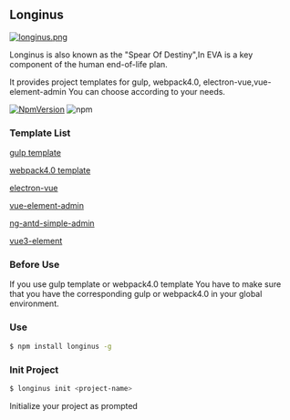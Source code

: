 ## Longinus

[![longinus.png](https://i.postimg.cc/9Qhmq0Dx/longinus.png)](https://postimg.cc/xc6Dw0yH)

Longinus is also known as the "Spear Of Destiny",In EVA is a key component of the human end-of-life plan.

It provides project templates for gulp, webpack4.0, electron-vue,vue-element-admin
You can choose according to your needs.


[![NpmVersion](https://img.shields.io/npm/v/longinus.svg)](https://www.npmjs.com/package/longinus)
![npm](https://img.shields.io/npm/dw/longinus.svg)

### Template List

  [gulp template](https://github.com/gkf442573575/gulpsimple)

  [webpack4.0 template](https://github.com/gkf442573575/webpack4.0-simple)

  [electron-vue](https://github.com/gkf442573575/electron-vue-simple)

  [vue-element-admin](https://github.com/PanJiaChen/vue-element-admin)
  
  [ng-antd-simple-admin](https://github.com/gkf442573575/ng-simple-admin)

  [vue3-element](https://github.com/gkf442573575/vue3-element-template)


### Before Use
If you use gulp template or webpack4.0 template
You have to make sure that you have the corresponding gulp or webpack4.0 in your global environment.
### Use
```bash
$ npm install longinus -g
```
### Init Project
```bash
$ longinus init <project-name>
```
Initialize your project as prompted



